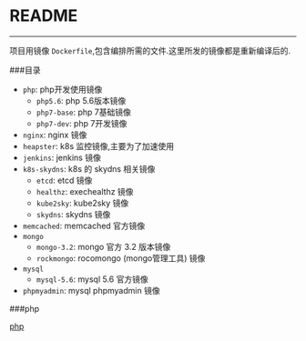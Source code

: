 # README

---

项目用镜像 `Dockerfile`,包含编排所需的文件.这里所发的镜像都是重新编译后的.

###目录

* `php`: php开发使用镜像
	* `php5.6`: php 5.6版本镜像
	* `php7-base`: php 7基础镜像
	* `php7-dev`: php 7开发镜像
* `nginx`: nginx 镜像
* `heapster`: k8s 监控镜像,主要为了加速使用
* `jenkins`: jenkins 镜像
* `k8s-skydns`: k8s 的 skydns 相关镜像
	* `etcd`: etcd 镜像
	* `healthz`: exechealthz 镜像
	* `kube2sky`: kube2sky 镜像
	* `skydns`: skydns 镜像
* `memcached`: memcached 官方镜像
* `mongo`
	* `mongo-3.2`: mongo 官方 3.2 版本镜像
	* `rockmongo`: rocomongo (mongo管理工具) 镜像
* `mysql`
	* `mysql-5.6`: mysql 5.6 官方镜像
* `phpmyadmin`: mysql phpmyadmin 镜像 
	
###php

[php](./php/README.md "php") 
